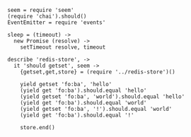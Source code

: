     seem = require 'seem'
    (require 'chai').should()
    EventEmitter = require 'events'

    sleep = (timeout) ->
      new Promise (resolve) ->
        setTimeout resolve, timeout

    describe 'redis-store', ->
      it 'should getset', seem ->
        {getset,get,store} = (require '../redis-store')()

        yield getset 'fo:ba', 'hello'
        (yield get 'fo:ba').should.equal 'hello'
        (yield getset 'fo:ba', 'world').should.equal 'hello'
        (yield get 'fo:ba').should.equal 'world'
        (yield getset 'fo:ba', '!').should.equal 'world'
        (yield get 'fo:ba').should.equal '!'

        store.end()
